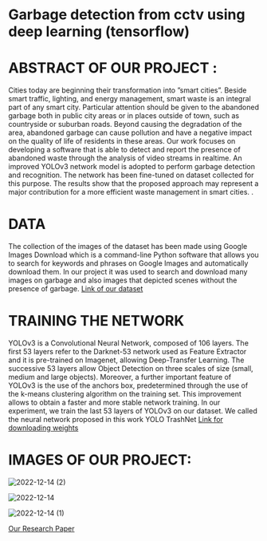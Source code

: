 
# Garbage detection from cctv using deep learning (tensorflow)

# ABSTRACT OF OUR PROJECT :

Cities today are beginning their
transformation into ”smart cities”. Beside
smart traffic, lighting, and energy
management, smart waste is an integral part
of any smart city. Particular attention should
be given to the abandoned garbage both in
public city areas or in places outside of town,
such as countryside or suburban roads.
Beyond causing the degradation of the area,
abandoned garbage can cause pollution and
have a negative impact on the quality of life of
residents in these areas. Our work focuses on
developing a software that is able to detect
and report the presence of abandoned waste
through the analysis of video streams in realtime. An improved YOLOv3 network model is
adopted to perform garbage detection and
recognition. The network has been fine-tuned
on dataset collected for this purpose. The
results show that the proposed approach may
represent a major contribution for a more
efficient waste management in smart cities. 
.
 # DATA 
 The collection of the images of the dataset
has been made using Google Images
Download which is a command-line Python
software that allows you to search for
keywords and phrases on Google Images and
automatically download them. In our project
it was used to search and download many
images on garbage and also images that
depicted scenes without the presence of
garbage.
[Link of our dataset](https://drive.google.com/drive/folders/1LpAsJUTNUM8-fgqd4CVZbsJHdkZhgHxn)


#  TRAINING THE NETWORK
YOLOv3 is a Convolutional Neural Network,
composed of 106 layers. The first 53 layers
refer to the Darknet-53 network used as
Feature Extractor and it is pre-trained on
Imagenet, allowing Deep-Transfer Learning.
The successive 53 layers allow Object
Detection on three scales of size (small,
medium and large objects). Moreover, a
further important feature of YOLOv3 is the
use of the anchors box, predetermined
through the use of the k-means clustering
algorithm on the training set. This
improvement allows to obtain a faster and
more stable network training. In our
experiment, we train the last 53 layers of
YOLOv3 on our dataset. We called the neural
network proposed in this work YOLO
TrashNet 
[Link for downloading weights](https://drive.google.com/drive/folders/1LpAsJUTNUM8-fgqd4CVZbsJHdkZhgHxn)


# IMAGES  OF OUR PROJECT:
![2022-12-14 (2)](https://user-images.githubusercontent.com/86285670/208422366-bcfc42a5-8d9f-4333-a593-d121c6de4c59.png)

![2022-12-14](https://user-images.githubusercontent.com/86285670/208422423-a32587bb-722f-461d-994c-081a644d2bec.png)

![2022-12-14 (1)](https://user-images.githubusercontent.com/86285670/208422480-675bb101-105c-4469-b6cd-6cb629d1b78f.png)

[Our Research Paper](https://drive.google.com/file/d/18Ah6Kp6j9kJ6bdPnjQrLQcYU-rkXJy8e/view?usp=sharing)
 
